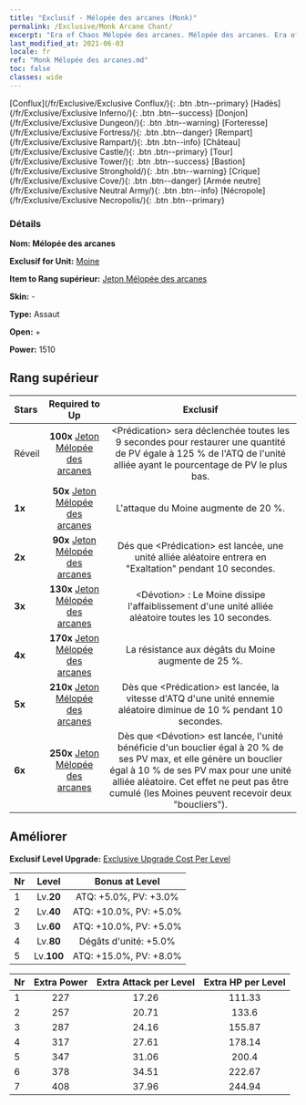 ```yaml
---
title: "Exclusif - Mélopée des arcanes (Monk)"
permalink: /Exclusive/Monk Arcane Chant/
excerpt: "Era of Chaos Mélopée des arcanes. Mélopée des arcanes. Era of Chaos Exclusif Mélopée des arcanes. Moine Exclusif."
last_modified_at: 2021-06-03
locale: fr
ref: "Monk Mélopée des arcanes.md"
toc: false
classes: wide
---
```

 [Conflux](/fr/Exclusive/Exclusive Conflux/){: .btn .btn--primary} [Hadès](/fr/Exclusive/Exclusive Inferno/){: .btn .btn--success} [Donjon](/fr/Exclusive/Exclusive Dungeon/){: .btn .btn--warning} [Forteresse](/fr/Exclusive/Exclusive Fortress/){: .btn .btn--danger} [Rempart](/fr/Exclusive/Exclusive Rampart/){: .btn .btn--info} [Château](/fr/Exclusive/Exclusive Castle/){: .btn .btn--primary} [Tour](/fr/Exclusive/Exclusive Tower/){: .btn .btn--success} [Bastion](/fr/Exclusive/Exclusive Stronghold/){: .btn .btn--warning} [Crique](/fr/Exclusive/Exclusive Cove/){: .btn .btn--danger} [Armée neutre](/fr/Exclusive/Exclusive Neutral Army/){: .btn .btn--info} [Nécropole](/fr/Exclusive/Exclusive Necropolis/){: .btn .btn--primary} 

### Détails
 **Nom: Mélopée des arcanes** 

 **Exclusif for Unit:** [Moine](/fr/units/Monk/) 

 **Item to Rang supérieur:** [Jeton Mélopée des arcanes](/ItemsFR/con_915/)

 **Skin:** -

 **Type:** Assaut

 **Open:** +

 **Power:** 1510

## Rang supérieur

  |     Stars    |  Required to Up | Exclusif |
  |:-------------|:---------------:|:---------------:|
  |  Réveil  | **100x** [Jeton Mélopée des arcanes](/ItemsFR/con_915/) | <Prédication> sera déclenchée toutes les 9 secondes pour restaurer une quantité de PV égale à 125 % de l'ATQ de l'unité alliée ayant le pourcentage de PV le plus bas. |
  | **1x** <i class="fas fa-star"/> | **50x** [Jeton Mélopée des arcanes](/ItemsFR/con_915/) | L'attaque du Moine augmente de 20 %. |
  | **2x** <i class="fas fa-star"/> | **90x** [Jeton Mélopée des arcanes](/ItemsFR/con_915/) | Dés que <Prédication> est lancée, une unité alliée aléatoire entrera en \"Exaltation\" pendant 10 secondes. |
  | **3x** <i class="fas fa-star"/> | **130x** [Jeton Mélopée des arcanes](/ItemsFR/con_915/) | <Dévotion> : Le Moine dissipe l'affaiblissement d'une unité alliée aléatoire toutes les 10 secondes. |
  | **4x** <i class="fas fa-star"/> | **170x** [Jeton Mélopée des arcanes](/ItemsFR/con_915/) | La résistance aux dégâts du Moine augmente de 25 %. |
  | **5x** <i class="fas fa-star"/> | **210x** [Jeton Mélopée des arcanes](/ItemsFR/con_915/) | Dès que <Prédication> est lancée, la vitesse d'ATQ d'une unité ennemie aléatoire diminue de 10 % pendant 10 secondes. |
  | **6x** <i class="fas fa-star"/> | **250x** [Jeton Mélopée des arcanes](/ItemsFR/con_915/) | Dès que <Dévotion> est lancée, l'unité bénéficie d'un bouclier égal à 20 % de ses PV max, et elle génère un bouclier égal à 10 % de ses PV max pour une unité alliée aléatoire. Cet effet ne peut pas être cumulé (les Moines peuvent recevoir deux \"boucliers\"). |


## Améliorer
 **Exclusif Level Upgrade:** [Exclusive Upgrade Cost Per Level](/Exclusive/ExclusiveUpgradeCostPerLevel/)

  |  Nr  |   Level  | Bonus at Level |
  |:-----|:--------:|:--------------:|
  | 1 | Lv.**20** | ATQ: +5.0%, PV: +3.0% |
  | 2 | Lv.**40** | ATQ: +10.0%, PV: +5.0% |
  | 3 | Lv.**60** | ATQ: +10.0%, PV: +5.0% |
  | 4 | Lv.**80** | Dégâts d'unité: +5.0% |
  | 5 | Lv.**100** | ATQ: +15.0%, PV: +8.0% |


  |  Nr  |  Extra Power | Extra Attack per Level | Extra HP per Level |
  |:-----|:--------:|:--------:|:--------:|
  | 1 | 227 | 17.26 | 111.33 |
  | 2 | 257 | 20.71 | 133.6 |
  | 3 | 287 | 24.16 | 155.87 |
  | 4 | 317 | 27.61 | 178.14 |
  | 5 | 347 | 31.06 | 200.4 |
  | 6 | 378 | 34.51 | 222.67 |
  | 7 | 408 | 37.96 | 244.94 |


